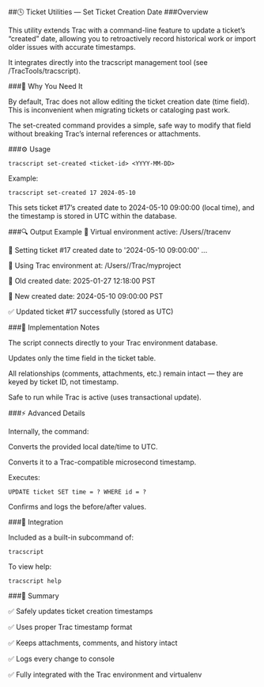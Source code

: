 ##🕓 Ticket Utilities — Set Ticket Creation Date
###Overview

This utility extends Trac with a command-line feature to update a ticket’s “created” date,
allowing you to retroactively record historical work or import older issues with accurate timestamps.

It integrates directly into the tracscript management tool (see /TracTools/tracscript).

###🧭 Why You Need It

By default, Trac does not allow editing the ticket creation date (time field).
This is inconvenient when migrating tickets or cataloging past work.

The set-created command provides a simple, safe way to modify that field without breaking Trac’s internal references or attachments.

###⚙️ Usage

~~~
tracscript set-created <ticket-id> <YYYY-MM-DD>
~~~

Example:

~~~
tracscript set-created 17 2024-05-10
~~~

This sets ticket #17’s created date to 2024-05-10 09:00:00 (local time),
and the timestamp is stored in UTC within the database.

###🔍 Output Example
🧠 Virtual environment active: /Users/<you>/tracenv

📝 Setting ticket #17 created date to '2024-05-10 09:00:00' ...

📂 Using Trac environment at: /Users/<you>/Trac/myproject

📅 Old created date: 2025-01-27 12:18:00 PST

📆 New created date: 2024-05-10 09:00:00 PST

✅ Updated ticket #17 successfully (stored as UTC)

###🧠 Implementation Notes

The script connects directly to your Trac environment database.

Updates only the time field in the ticket table.

All relationships (comments, attachments, etc.) remain intact — they are keyed by ticket ID, not timestamp.

Safe to run while Trac is active (uses transactional update).

###⚡ Advanced Details

Internally, the command:

Converts the provided local date/time to UTC.

Converts it to a Trac-compatible microsecond timestamp.

Executes:

~~~
UPDATE ticket SET time = ? WHERE id = ?
~~~

Confirms and logs the before/after values.

###🧩 Integration

Included as a built-in subcommand of:

~~~
tracscript
~~~

To view help:

~~~
tracscript help
~~~

###🧾 Summary

✅ Safely updates ticket creation timestamps

✅ Uses proper Trac timestamp format

✅ Keeps attachments, comments, and history intact

✅ Logs every change to console

✅ Fully integrated with the Trac environment and virtualenv
